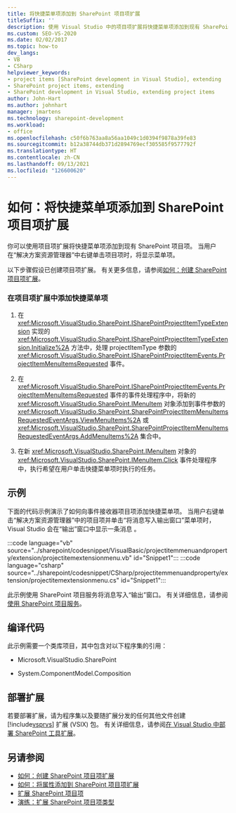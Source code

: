 ```yaml
---
title: 将快捷菜单项添加到 SharePoint 项目项扩展
titleSuffix: ''
description: 使用 Visual Studio 中的项目项扩展将快捷菜单项添加到现有 SharePoint 项目项。
ms.custom: SEO-VS-2020
ms.date: 02/02/2017
ms.topic: how-to
dev_langs:
- VB
- CSharp
helpviewer_keywords:
- project items [SharePoint development in Visual Studio], extending
- SharePoint project items, extending
- SharePoint development in Visual Studio, extending project items
author: John-Hart
ms.author: johnhart
manager: jmartens
ms.technology: sharepoint-development
ms.workload:
- office
ms.openlocfilehash: c50f6b763aa8a56aa1049c1d0394f9878a39fe83
ms.sourcegitcommit: b12a38744db371d2894769ecf305585f9577792f
ms.translationtype: HT
ms.contentlocale: zh-CN
ms.lasthandoff: 09/13/2021
ms.locfileid: "126600620"
---
```

# <a name="how-to-add-a-shortcut-menu-item-to-a-sharepoint-project-item-extension"></a>如何：将快捷菜单项添加到 SharePoint 项目项扩展
  你可以使用项目项扩展将快捷菜单项添加到现有 SharePoint 项目项。 当用户在“解决方案资源管理器”中右键单击项目项时，将显示菜单项。

 以下步骤假设已创建项目项扩展。 有关更多信息，请参阅[如何：创建 SharePoint 项目项扩展](../sharepoint/how-to-create-a-sharepoint-project-item-extension.md)。

### <a name="to-add-a-shortcut-menu-item-in-a-project-item-extension"></a>在项目项扩展中添加快捷菜单项

1. 在 <xref:Microsoft.VisualStudio.SharePoint.ISharePointProjectItemTypeExtension> 实现的 <xref:Microsoft.VisualStudio.SharePoint.ISharePointProjectItemTypeExtension.Initialize%2A> 方法中，处理 projectItemType 参数的 <xref:Microsoft.VisualStudio.SharePoint.ISharePointProjectItemEvents.ProjectItemMenuItemsRequested> 事件。

2. 在 <xref:Microsoft.VisualStudio.SharePoint.ISharePointProjectItemEvents.ProjectItemMenuItemsRequested> 事件的事件处理程序中，将新的 <xref:Microsoft.VisualStudio.SharePoint.IMenuItem> 对象添加到事件参数的 <xref:Microsoft.VisualStudio.SharePoint.SharePointProjectItemMenuItemsRequestedEventArgs.ViewMenuItems%2A> 或 <xref:Microsoft.VisualStudio.SharePoint.SharePointProjectItemMenuItemsRequestedEventArgs.AddMenuItems%2A> 集合中。

3. 在新 <xref:Microsoft.VisualStudio.SharePoint.IMenuItem> 对象的 <xref:Microsoft.VisualStudio.SharePoint.IMenuItem.Click> 事件处理程序中，执行希望在用户单击快捷菜单项时执行的任务。

## <a name="example"></a>示例
 下面的代码示例演示了如何向事件接收器项目项添加快捷菜单项。 当用户右键单击“解决方案资源管理器”中的项目项并单击“将消息写入输出窗口”菜单项时，Visual Studio 会在“输出”窗口中显示一条消息  。

 :::code language="vb" source="../sharepoint/codesnippet/VisualBasic/projectitemmenuandproperty/extension/projectitemextensionmenu.vb" id="Snippet1":::
 :::code language="csharp" source="../sharepoint/codesnippet/CSharp/projectitemmenuandproperty/extension/projectitemextensionmenu.cs" id="Snippet1":::

 此示例使用 SharePoint 项目服务将消息写入“输出”窗口。 有关详细信息，请参阅[使用 SharePoint 项目服务](../sharepoint/using-the-sharepoint-project-service.md)。

## <a name="compile-the-code"></a>编译代码
 此示例需要一个类库项目，其中包含对以下程序集的引用：

- Microsoft.VisualStudio.SharePoint

- System.ComponentModel.Composition

## <a name="deploy-the-extension"></a>部署扩展
 若要部署扩展，请为程序集以及要随扩展分发的任何其他文件创建 [!include[vsprvs](../sharepoint/includes/vsprvs-md.md)] 扩展 (VSIX) 包。 有关详细信息，请参阅[在 Visual Studio 中部署 SharePoint 工具扩展](../sharepoint/deploying-extensions-for-the-sharepoint-tools-in-visual-studio.md)。

## <a name="see-also"></a>另请参阅
- [如何：创建 SharePoint 项目项扩展](../sharepoint/how-to-create-a-sharepoint-project-item-extension.md)
- [如何：将属性添加到 SharePoint 项目项扩展](../sharepoint/how-to-add-a-property-to-a-sharepoint-project-item-extension.md)
- [扩展 SharePoint 项目项](../sharepoint/extending-sharepoint-project-items.md)
- [演练：扩展 SharePoint 项目项类型](../sharepoint/walkthrough-extending-a-sharepoint-project-item-type.md)
